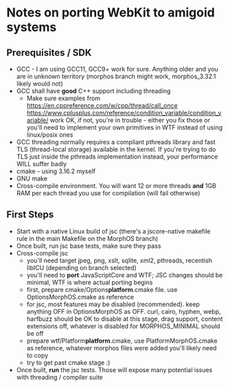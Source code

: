 # Notes on porting WebKit to amigoid systems

## Prerequisites / SDK

* GCC - I am using GCC11, GCC9+ work for sure. Anything older and you are in unknown territory (morphos branch might work, morphos_3.32.1 likely would not)
* GCC shall have **good** C++ support including threading
  * Make sure examples from https://en.cppreference.com/w/cpp/thread/call_once https://www.cplusplus.com/reference/condition_variable/condition_variable/ work OK, if not, you're in trouble - either you fix those or you'll need to implement your own primitives in WTF instead of using linux/posix ones
* GCC threading normally requires a compliant pthreads library and fast TLS (thread-local storage) available in the kernel. If you're trying to do TLS just inside the pthreads implementation instead, your performance WILL suffer badly
* cmake - using 3.16.2 myself
* GNU make
* Cross-compile environment. You will want 12 or more threads **and** 1GB RAM per each thread you use for compilation (will fail otherwise)

## First Steps

* Start with a native Linux build of jsc (there's a jscore-native makefile rule in the main Makefile on the MorphOS branch)
* Once built, run jsc base tests, make sure they pass
* Cross-compile jsc
  * you'll need target jpeg, png, xslt, sqlite, xml2, pthreads, recentish libICU (depending on branch selected)
  * you'll need to **port** JavaScriptCore and WTF; JSC changes should be minimal, WTF is where actual porting begins
  * first, prepare cmake/Options**platform**.cmake file. use OptionsMorphOS.cmake as reference
  * for jsc, most features may be disabled (recommended). keep anything OFF in OptionsMorphOS as OFF. curl, cairo, hyphen, webp, harfbuzz should be OK to disable at this stage, drag support, content extensions off, whatever is disabled for MORPHOS_MINIMAL should be off
  * prepare wtf/Platform**platform**.cmake, use PlatformMorphOS.cmake as reference, whatever morphos files were added you'll likely need to copy
  * try to get past cmake stage :)
 * Once built, **run** the jsc tests. Those will expose many potential issues with threading / compiler suite
